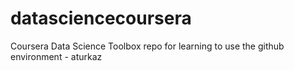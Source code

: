 # datasciencecoursera
Coursera Data Science Toolbox repo
for learning to use the github environment - aturkaz
